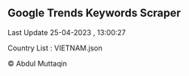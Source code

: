 

## Google Trends Keywords Scraper 
 
Last Update 25-04-2023 , 13:00:27

Country List :
VIETNAM.json



© Abdul Muttaqin 
